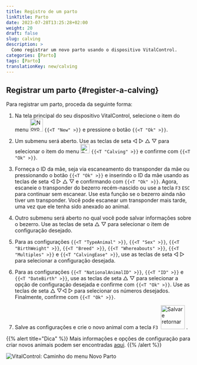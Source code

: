 ```yaml
---
title: Registro de um parto
linkTitle: Parto
date: 2023-07-28T13:25:28+02:00
weight: 20
draft: false
slug: calving
description: >
  Como registrar um novo parto usando o dispositivo VitalControl.
categories: [Parto]
tags: [Parto]
translationKey: new/calving
---
```

## Registrar um parto {#register-a-calving}

Para registrar um parto, proceda da seguinte forma:

1. Na tela principal do seu dispositivo VitalControl, selecione o item do menu <img src="/icons/main/new-animal.svg" width="35" align="bottom" alt="Novo animal" /> `{{<T "New" >}}` e pressione o botão `{{<T "Ok" >}}`.

2. Um submenu será aberto. Use as teclas de seta ◁ ▷ △ ▽ para selecionar o item do menu <img src="/icons/actions/calving.svg" width="25" align="bottom" alt="Parto" /> `{{<T "Calving" >}}` e confirme com `{{<T "Ok" >}}`.

3. Forneça o ID da mãe, seja via escaneamento do transponder da mãe ou pressionando o botão `{{<T "Ok" >}}` e inserindo o ID da mãe usando as teclas de seta ◁ ▷ △ ▽ e confirmando com `{{<T "Ok" >}}`. Agora, escaneie o transponder do bezerro recém-nascido ou use a tecla `F3` `ESC` para continuar sem escanear. Use esta função se o bezerro ainda não tiver um transponder. Você pode escanear um transponder mais tarde, uma vez que ele tenha sido anexado ao animal.

4. Outro submenu será aberto no qual você pode salvar informações sobre o bezerro. Use as teclas de seta △ ▽ para selecionar o item de configuração desejado.

5. Para as configurações `{{<T "TypeAnimal" >}}`, `{{<T "Sex" >}}`, `{{<T "BirthWeight" >}}`, `{{<T "Breed" >}}`, `{{<T "Whereabouts" >}}`, `{{<T "Multiples" >}}` e `{{<T "CalvingEase" >}}`, use as teclas de seta ◁ ▷ para selecionar a configuração desejada.

6. Para as configurações `{{<T "NationalAnimalID" >}}`, `{{<T "ID" >}}` e `{{<T "DateBirth" >}}`, use as teclas de seta △ ▽ para selecionar a opção de configuração desejada e confirme com `{{<T "Ok" >}}`. Use as teclas de seta △ ▽◁ ▷ para selecionar os números desejados. Finalmente, confirme com `{{<T "Ok" >}}`.

7. Salve as configurações e crie o novo animal com a tecla `F3` &nbsp;<img src="/icons/footer/save_exit.svg" width="65" align="bottom" alt="Salvar e retornar" />&nbsp;.


{{% alert title="Dica" %}}
Mais informações e opções de configuração para criar novos animais podem ser encontradas [aqui](../../settings/animal-registration/).
{{% /alert %}}

   ![VitalControl: Caminho do menu Novo Parto](../images/calving.png "Registrar um parto")
